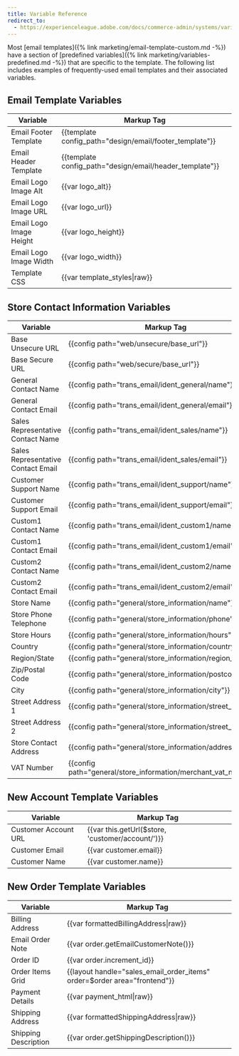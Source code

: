 ```yaml
---
title: Variable Reference
redirect_to:
  - https://experienceleague.adobe.com/docs/commerce-admin/systems/variables/variables-reference.html
---
```


Most [email templates]({% link marketing/email-template-custom.md -%}) have a section of [predefined variables]({% link marketing/variables-predefined.md -%}) that are specific to the template. The following list includes examples of frequently-used email templates and their associated variables.

<!-- {%- raw -%} -->

## Email Template Variables

|Variable|Markup Tag|
|--- |--- |
|Email Footer Template|{{template config_path="design/email/footer_template"}}|
|Email Header Template|{{template config_path="design/email/header_template"}}|
|Email Logo Image Alt|{{var logo_alt}}|
|Email Logo Image URL|{{var logo_url}}|
|Email Logo Image Height|{{var logo_height}}|
|Email Logo Image Width|{{var logo_width}}|
|Template CSS|{{var template_styles&#124;raw}}|

## Store Contact Information Variables

|Variable|Markup Tag|
|--- |--- |
|Base Unsecure URL|{{config path="web/unsecure/base_url"}}|
|Base Secure URL|{{config path="web/secure/base_url"}}|
|General Contact Name|{{config path="trans_email/ident_general/name"}}|
|General Contact Email|{{config path="trans_email/ident_general/email"}}|
|Sales Representative Contact Name|{{config path="trans_email/ident_sales/name"}}|
|Sales Representative Contact Email|{{config path="trans_email/ident_sales/email"}}|
|Customer Support Name|{{config path="trans_email/ident_support/name"}}|
|Customer Support Email|{{config path="trans_email/ident_support/email"}}|
|Custom1 Contact Name|{{config path="trans_email/ident_custom1/name"}}|
|Custom1 Contact Email|{{config path="trans_email/ident_custom1/email"}}|
|Custom2 Contact Name|{{config path="trans_email/ident_custom2/name"}}|
|Custom2 Contact Email|{{config path="trans_email/ident_custom2/email"}}|
|Store Name|{{config path="general/store_information/name"}}|
|Store Phone Telephone|{{config path="general/store_information/phone"}}|
|Store Hours|{{config path="general/store_information/hours"}}|
|Country|{{config path="general/store_information/country_id"}}|
|Region/State|{{config path="general/store_information/region_id"}}|
|Zip/Postal Code|{{config path="general/store_information/postcode"}}|
|City|{{config path="general/store_information/city"}}|
|Street Address 1|{{config path="general/store_information/street_line1"}}|
|Street Address 2|{{config path="general/store_information/street_line2"}}|
|Store Contact Address|{{config path="general/store_information/address"}}|
|VAT Number|{{config path="general/store_information/merchant_vat_number"}}|

## New Account Template Variables

|Variable|Markup Tag|
|--- |--- |
|Customer Account URL|{{var this.getUrl($store, 'customer/account/')}}|
|Customer Email|{{var customer.email}}|
|Customer Name|{{var customer.name}}|

## New Order Template Variables

|Variable|Markup Tag|
|--- |--- |
|Billing Address|{{var formattedBillingAddress&#124;raw}}|
|Email Order Note|{{var order.getEmailCustomerNote()}}|
|Order ID|{{var order.increment_id}}|
|Order Items Grid|{{layout handle="sales_email_order_items" order=$order area="frontend"}}|
|Payment Details|{{var payment_html&#124;raw}}|
|Shipping Address|{{var formattedShippingAddress&#124;raw}}|
|Shipping Description|{{var order.getShippingDescription()}}|

<!-- {% endraw %} -->
